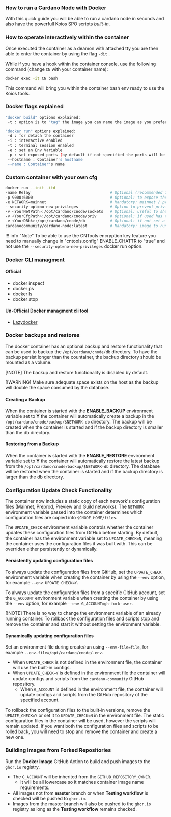 ### How to run a **Cardano Node** with Docker

With this quick guide you will be able to run a cardano node in seconds and also have the powerfull Koios SPO scripts *built-in*.

### How to operate interactively within the container

Once executed the container as a deamon with attached tty you are then able to enter the container by using the flag `-dit` .

While if you have a hook within the container console, use the following command (change `CN` with your container name):

```bash
docker exec -it CN bash 
```

This command will bring you within the container bash env ready to use the Koios tools.

### Docker flags explained

```bash
"docker build" options explained:
 -t : option is to "tag" the image you can name the image as you prefer as long as you maintain the references between dockerfiles.

"docker run" options explained:
 -d : for detach the container
 -i : interactive enabled 
 -t : terminal session enabled
 -e : set an Env Variable
 -p : set exposed ports (by default if not specified the ports will be reachable only internally)
 --hostname : Container's hostname
 --name : Container's name
```

### Custom container with your own cfg

```bash
docker run --init -itd  
-name Relay                                   # Optional (recommended for quick access): set a name for your newly created container.
-p 9000:6000                                  # Optional: to expose the internal container's port (6000) to the host <IP> port 9000
-e NETWORK=mainnet                            # Mandatory: mainnet / preprod / guild-mainnet / guild
--security-opt=no-new-privileges              # Option to prevent privilege escalations
-v <YourNetPath>:/opt/cardano/cnode/sockets   # Optional: useful to share the node socket with other containers
-v <YourCfgPath>:/opt/cardano/cnode/priv      # Optional: if used has to contain all the sensitive keys needed to run a node as core
-v <YourDBbk>:/opt/cardano/cnode/db           # Optional: if not set a fresh DB will be downloaded from scratch
cardanocommunity/cardano-node:latest          # Mandatory: image to run
```

!!! info "Note"
    To be able to use the CNTools encryption key feature you need to manually change in "cntools.config" ENABLE_CHATTR to "true" and not use the `--security-opt=no-new-privileges` docker run option.

### Docker CLI managment

#### Official
- docker inspect
- docker ps
- docker ls
- docker stop

#### Un-Official Docker managment cli tool
- [Lazydocker](https://github.com/jesseduffield/lazydocker)

### Docker backups and restores

The docker container has an optional backup and restore functionality that can be used to backup the `/opt/cardano/cnode/db` directory. To have the 
backup persist longer than the countainer, the backup directory should be mounted as a volume.

[!NOTE]
The backup and restore functionality is disabled by default.

[!WARNING]
Make sure adequate space exists on the host as the backup will double the space consumed by the database. 

#### Creating a Backup

When the container is started with the **ENABLE_BACKUP** environment variable set to **Y** the container will automatically create a
backup in the `/opt/cardano/cnode/backup/$NETWORK-db` directory. The backup will be created when the container is started and if the
backup directory is smaller than the db directory.

#### Restoring from a Backup

When the container is started with the **ENABLE_RESTORE** environment variable set to **Y** the container will automatically restore
the latest backup from the `/opt/cardano/cnode/backup/$NETWORK-db` directory. The database will be restored when the container is started
and if the backup directory is larger than the db directory.

### Configuration Update Check Functionality

The container now includes a static copy of each network's configuration files (Mainnet, Preprod, Preview and Guild networks). The `NETWORK` environment variable passed into the container determines which configuration files
are copied into `$CNODE_HOME/files`.

The `UPDATE_CHECK` environment variable controls whether the container updates these configuration files from GitHub
before starting. By default, the container has the environment variable set to `UPDATE_CHECK=N`, meaning the container
uses the configuration files it was built with. This can be overriden either persistently or dynamically.

#### Persistently updating configuration files

To always update the configuration files from GitHub, set the `UPDATE_CHECK` environment variable when creating the
container by using the `--env` option, for example `--env UPDATE_CHECK=Y`.

To always update the configuration files from a specific GitHub account, set the `G_ACCOUNT` environment variable when
creating the container by using the `--env` option, for example `--env G_ACCOUNT=gh-fork-user`.

[!NOTE]
There is no way to change the environment variable of an already running container. To rollback the configuration files and scripts stop and remove the container and start it without setting the environment variable.

#### Dynamically updating configuration files

Set an environment file during create/run using `--env-file=file`, for example `--env-file=/opt/cardano/cnode/.env`.

* When `UPDATE_CHECK` is not defined in the environment file, the container will use the built-in configs.
* When `UPDATE_CHECK=Y` is defined in the environment file the container will update configs and scripts from the
  `cardano-community` GitHub repository.
  * When `G_ACCOUNT` is defined in the environment file, the container will update configs and scripts from the GitHub
  repository of the specified account.

To rollback the configuration files to the built-in versions, remove the `UPDATE_CHECK=Y` or set it to `UPDATE_CHECK=N` in the environment file. The static configuration files in the container will be used, however the scripts will remain updated. If you want both the configuration files and scripts to be rolled back, you will need to stop and remove the container and create a new one.

### Building Images from Forked Repositories

Run the **Docker Image** GitHub Action to build and push images to the `ghcr.io` registry.

* The `G_ACCOUNT` will be inherited from the `GITHUB_REPOSITORY_OWNER`.
  * It will be all lowercase so it matches container image name requirements.
* All images not from **master** branch or when **Testing workflow** is checked will be pushed to `ghcr.io`.
* Images from the master branch will also be pushed to the `ghcr.io` registry as long as the **Testing workflow**
remains checked.
